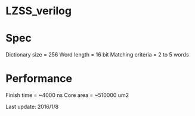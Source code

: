 # LZSS_verilog

# Spec
Dictionary size = 256
Word length = 16 bit
Matching criteria = 2 to 5 words

# Performance
Finish time = ~4000 ns
Core area = ~510000 um2

Last update: 2016/1/8